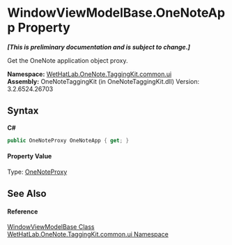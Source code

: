 # WindowViewModelBase.OneNoteApp Property 
 _**\[This is preliminary documentation and is subject to change.\]**_

Get the OneNote application object proxy.

**Namespace:**&nbsp;<a href="043a9407-ac38-b3ac-7348-a6090af495ad">WetHatLab.OneNote.TaggingKit.common.ui</a><br />**Assembly:**&nbsp;OneNoteTaggingKit (in OneNoteTaggingKit.dll) Version: 3.2.6524.26703

## Syntax

**C#**<br />
``` C#
public OneNoteProxy OneNoteApp { get; }
```


#### Property Value
Type: <a href="a46a793f-b110-250f-657a-ecb64aa3bbf7">OneNoteProxy</a>

## See Also


#### Reference
<a href="874446c0-97b5-9b14-77fa-860013f5467d">WindowViewModelBase Class</a><br /><a href="043a9407-ac38-b3ac-7348-a6090af495ad">WetHatLab.OneNote.TaggingKit.common.ui Namespace</a><br />